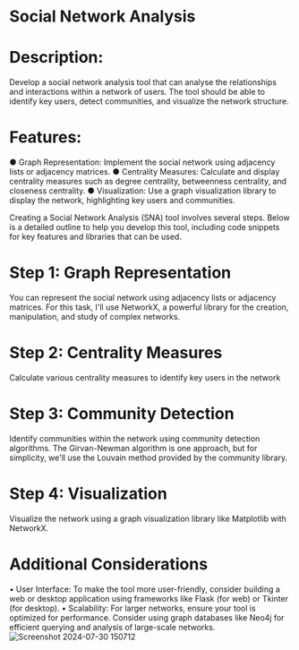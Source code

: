 # Social Network Analysis

# Description:
Develop a social network analysis tool that can analyse the relationships and interactions within a network of users. The tool should be able to identify key users, detect communities, and visualize the network structure.

# Features:
●	Graph Representation: Implement the social network using adjacency lists or adjacency matrices.
●	Centrality Measures: Calculate and display centrality measures such as degree centrality, betweenness centrality, and closeness centrality.
●	Visualization: Use a graph visualization library to display the network, highlighting key users and communities.

Creating a Social Network Analysis (SNA) tool involves several steps. Below is a detailed outline to help you develop this tool, including code snippets for key features and libraries that can be used.
# Step 1: Graph Representation
You can represent the social network using adjacency lists or adjacency matrices. For this task, I'll use NetworkX, a powerful library for the creation, manipulation, and study of complex networks.
# Step 2: Centrality Measures
Calculate various centrality measures to identify key users in the network
# Step 3: Community Detection
Identify communities within the network using community detection algorithms. The Girvan-Newman algorithm is one approach, but for simplicity, we'll use the Louvain method provided by the community library.
# Step 4: Visualization
Visualize the network using a graph visualization library like Matplotlib with NetworkX.

# Additional Considerations
•	User Interface: To make the tool more user-friendly, consider building a web or desktop application using frameworks like Flask (for web) or Tkinter (for desktop).
•	Scalability: For larger networks, ensure your tool is optimized for performance. Consider using graph databases like Neo4j for efficient querying and analysis of large-scale networks.
![Screenshot 2024-07-30 150712](https://github.com/user-attachments/assets/49117087-e10c-41f8-9755-890e267aab68)
